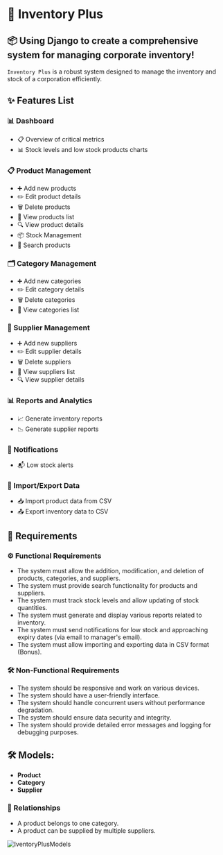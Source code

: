 # 🏢 Inventory Plus

## 📦 Using Django to create a comprehensive system for managing corporate inventory!

`Inventory Plus` is a robust system designed to manage the inventory and stock of a corporation efficiently.

## ✨ Features List


### 📊 Dashboard
- 📋 Overview of critical metrics
- 📊 Stock levels and low stock products charts

### 📋 Product Management
- ➕ Add new products
- ✏️ Edit product details
- 🗑️ Delete products
- 📄 View products list
- 🔍 View product details
- 📦 Stock Management
- 🔎 Search products

### 🗂️ Category Management
- ➕ Add new categories
- ✏️ Edit category details
- 🗑️ Delete categories
- 📄 View categories list

### 📇 Supplier Management
- ➕ Add new suppliers
- ✏️ Edit supplier details
- 🗑️ Delete suppliers
- 📄 View suppliers list
- 🔍 View supplier details

### 📊 Reports and Analytics
- 📈 Generate inventory reports
- 📉 Generate supplier reports

### 📧 Notifications
- 📬 Low stock alerts 


### 📁 Import/Export Data
- 📥 Import product data from CSV
- 📤 Export inventory data to CSV

## 📜 Requirements

### ⚙️ Functional Requirements
- The system must allow the addition, modification, and deletion of products, categories, and suppliers.
- The system must provide search functionality for products and suppliers.
- The system must track stock levels and allow updating of stock quantities.
- The system must generate and display various reports related to inventory.
- The system must send notifications for low stock and approaching expiry dates (via email to manager's email).
- The system must allow importing and exporting data in CSV format (Bonus).

### 🛠️ Non-Functional Requirements
- The system should be responsive and work on various devices.
- The system should have a user-friendly interface.
- The system should handle concurrent users without performance degradation.
- The system should ensure data security and integrity.
- The system should provide detailed error messages and logging for debugging purposes.




## 🛠️ Models:
- **Product**
- **Category**
- **Supplier**

### 🔗 Relationships
- A product belongs to one category.
- A product can be supplied by multiple suppliers.

![IventoryPlusModels](https://github.com/user-attachments/assets/aab09584-2607-4e81-848a-d504399965b8)
